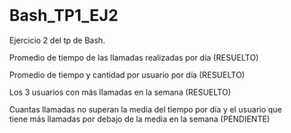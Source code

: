 # Bash_TP1_EJ2
Ejercicio 2 del tp de Bash. 

Promedio de tiempo de las llamadas realizadas por día (RESUELTO)

Promedio de tiempo y cantidad por usuario por día (RESUELTO)

Los 3 usuarios con más llamadas en la semana (RESUELTO)

Cuantas llamadas no superan la media del tiempo por día y el usuario que tiene más llamadas por debajo de la media en la semana (PENDIENTE)
